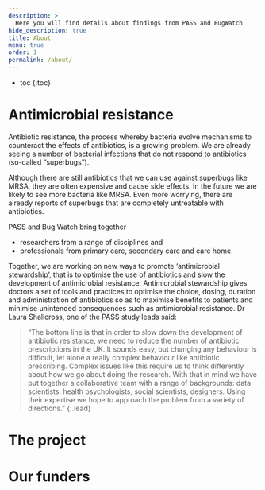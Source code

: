 ```yaml
---
description: >
  Here you will find details about findings from PASS and BugWatch
hide_description: true
title: About
menu: true
order: 1
permalink: /about/
---
```


* toc
{:toc}

# Antimicrobial resistance

Antibiotic resistance, the process whereby bacteria evolve mechanisms to counteract 
  the effects of antibiotics, is a growing problem. We are already seeing a number of 
  bacterial infections that do not respond to antibiotics (so-called “superbugs”).  

Although there are still antibiotics that we can use against superbugs like MRSA, 
  they are often expensive and cause side effects. In the future we are likely to see 
  more bacteria like MRSA. Even more worrying, there are already reports of superbugs 
  that are completely untreatable with antibiotics.

PASS and Bug Watch bring together 
* researchers from a range of disciplines and 
* professionals from primary care, secondary care and care home. 

Together, we are working on new ways to promote ‘antimicrobial stewardship’, 
  that is to optimise the use of antibiotics 
  and slow the development of antimicrobial resistance. Antimicrobial stewardship gives 
  doctors a set of tools and practices to optimise the choice, dosing, duration and 
  administration of antibiotics so as to maximise benefits to patients and minimise 
  unintended consequences such as antimicrobial resistance. Dr Laura Shallcross, 
  one of the PASS study leads said:

> “The bottom line is that in order to slow down the development of antibiotic 
  resistance, we need to reduce the number of antibiotic prescriptions in the UK. 
  It sounds easy, but changing any behaviour is difficult, let alone a really complex 
  behaviour like antibiotic prescribing. Complex issues like this require us to think 
  differently about how we go about doing the research. With that in mind we have 
  put together a collaborative team with a range of backgrounds: data scientists, 
  health psychologists, social scientists, designers. Using their expertise we hope 
  to approach the problem from a variety of directions.”
{:.lead}

# The project


# Our funders